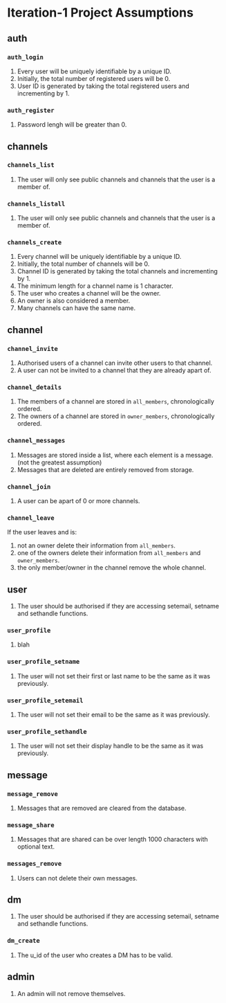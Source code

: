 # Iteration-1 Project Assumptions
## auth
### `auth_login`
1. Every user will be uniquely identifiable by a unique ID.
2. Initially, the total number of registered users will be 0.
3. User ID is generated by taking the total registered users and incrementing by 1. 
### `auth_register`
1. Password lengh will be greater than 0.

## channels
### `channels_list`
1. The user will only see public channels and channels that the user is a member of.
### `channels_listall`
1. The user will only see public channels and channels that the user is a member of.
### `channels_create`
1. Every channel will be uniquely identifiable by a unique ID.
2. Initially, the total number of channels will be 0.
3. Channel ID is generated by taking the total channels and incrementing by 1. 
4. The minimum length for a channel name is 1 character.
5. The user who creates a channel will be the owner.
6. An owner is also considered a member.
7. Many channels can have the same name.

## channel
### `channel_invite`
1. Authorised users of a channel can invite other users to that channel.
2. A user can not be invited to a channel that they are already apart of.
### `channel_details`
1. The members of a channel are stored in `all_members`, chronologically ordered.
2. The owners of a channel are stored in `owner_members`, chronologically ordered.
### `channel_messages`
1. Messages are stored inside a list, where each element is a message. (not the greatest assumption)
2. Messages that are deleted are entirely removed from storage.
### `channel_join`
1. A user can be apart of 0 or more channels.
### `channel_leave`
If the user leaves and is:
1. not an owner delete their information from `all_members`.
2. one of the owners delete their information from `all_members` and `owner_members`.
3. the only member/owner in the channel remove the whole channel.

## user
1. The user should be authorised if they are accessing setemail, setname and sethandle functions.
### `user_profile`
1. blah 
### `user_profile_setname`
1. The user will not set their first or last name to be the same as it was previously.
### `user_profile_setemail`
1. The user will not set their email to be the same as it was previously.
### `user_profile_sethandle`
1. The user will not set their display handle to be the same as it was previously.

## message
### `message_remove`
1. Messages that are removed are cleared from the database.
### `message_share`
1. Messages that are shared can be over length 1000 characters with optional text.
### `messages_remove`
1. Users can not delete their own messages.

## dm
1. The user should be authorised if they are accessing setemail, setname and sethandle functions.
### `dm_create`
1. The u_id of the user who creates a DM has to be valid.

## admin
1. An admin will not remove themselves.
